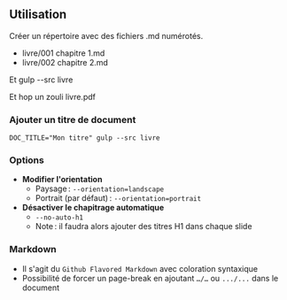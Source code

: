 ## Utilisation

Créer un répertoire avec des fichiers .md numérotés.

* livre/001 chapitre 1.md
* livre/002 chapitre 2.md

Et gulp --src livre

Et hop un zouli livre.pdf

### Ajouter un titre de document

`DOC_TITLE="Mon titre" gulp --src livre`

### Options

* **Modifier l'orientation**
  * Paysage : `--orientation=landscape`
  * Portrait (par défaut) : `--orientation=portrait`
* **Désactiver le chapitrage automatique**
  * `--no-auto-h1`
  * Note : il faudra alors ajouter des titres H1 dans chaque slide

### Markdown

* Il s'agit du `Github Flavored Markdown` avec coloration syntaxique
* Possibilité de forcer un page-break en ajoutant `…/…` ou `.../...` dans le document
